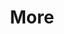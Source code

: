 ---
layout: page
title: More
dropdown: true
children: 
    - title: 💬 Opinions
      permalink: /opinions/
    - title: divider
    - title: 📸 Gallery
      permalink: /gallery/
    - title: 📂 Files
      permalink: /files/    
    - title: 📄 Certificates
      permalink: /certificates/          
nav: true
nav_order: 6
importance: 6
---